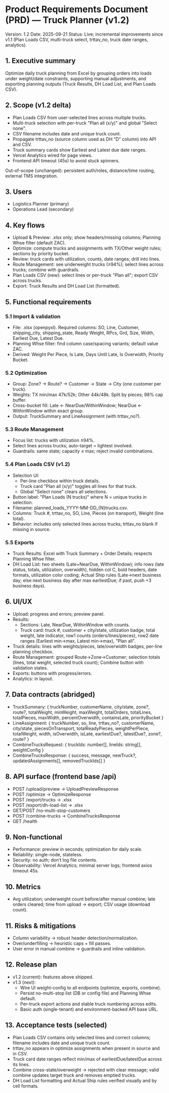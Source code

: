 # Product Requirements Document (PRD) — Truck Planner (v1.2)

Version: 1.2
Date: 2025-09-21
Status: Live; incremental improvements since v1.1 (Plan Loads CSV, multi-truck select, trttav_no, truck date ranges, analytics).

## 1. Executive summary
Optimize daily truck planning from Excel by grouping orders into loads under weight/date constraints, supporting manual adjustments, and exporting planning outputs (Truck Results, DH Load List, and Plan Loads CSV).

## 2. Scope (v1.2 delta)
- Plan Loads CSV from user-selected lines across multiple trucks.
- Multi-truck selection with per-truck "Plan all (x/y)" and global "Select none".
- CSV filename includes date and unique truck count.
- Propagate trttav_no (source column used as DH “D” column) into API and CSV.
- Truck summary cards show Earliest and Latest due date ranges.
- Vercel Analytics wired for page views.
- Frontend API timeout (45s) to avoid stuck spinners.

Out-of-scope (unchanged): persistent auth/roles, distance/time routing, external TMS integration.

## 3. Users
- Logistics Planner (primary)
- Operations Lead (secondary)

## 4. Key flows
- Upload & Preview: .xlsx only; show headers/missing columns; Planning Whse filter (default ZAC).
- Optimize: compute trucks and assignments with TX/Other weight rules; sections by priority bucket.
- Review: truck cards with utilization, counts, date ranges; drill into lines.
- Route Management: see underweight trucks (≤94%); select lines across trucks; combine with guardrails.
- Plan Loads CSV (new): select lines or per-truck "Plan all"; export CSV across trucks.
- Export: Truck Results and DH Load List (formatted).

## 5. Functional requirements
### 5.1 Import & validation
- File: .xlsx (openpyxl). Required columns: SO, Line, Customer, shipping_city, shipping_state, Ready Weight, RPcs, Grd, Size, Width, Earliest Due, Latest Due.
- Planning Whse filter: find column case/spacing variants; default value ZAC.
- Derived: Weight Per Piece, Is Late, Days Until Late, Is Overwidth, Priority Bucket.

### 5.2 Optimization
- Group: Zone? → Route? → Customer → State → City (one customer per truck).
- Weights: TX min/max 47k/52k; Other 44k/48k. Split by pieces; 98% cap buffer.
- Cross-bucket fill: Late ← NearDue/WithinWindow; NearDue ← WithinWindow within exact group.
- Output: TruckSummary and LineAssignment (with trttav_no?).

### 5.3 Route Management
- Focus list: trucks with utilization ≤94%.
- Select lines across trucks; auto-target = lightest involved.
- Guardrails: same state; capacity ≤ max; reject invalid combinations.

### 5.4 Plan Loads CSV (v1.2)
- Selection UI:
  - Per-line checkbox within truck details.
  - Truck card "Plan all (x/y)" toggles all lines for that truck.
  - Global "Select none" clears all selections.
- Button label: "Plan Loads (N trucks)" where N = unique trucks in selection.
- Filename: planned_loads_YYYY-MM-DD_{N}trucks.csv.
- Columns: Truck #, trttav_no, SO, Line, Pieces (on transport), Weight (line total).
- Behavior: includes only selected lines across trucks; trttav_no blank if missing in source.

### 5.5 Exports
- Truck Results: Excel with Truck Summary + Order Details; respects Planning Whse filter.
- DH Load List: two sheets (Late+NearDue, WithinWindow); info rows (late status, totals, utilization, overwidth), hidden col C, bold headers, date formats, utilization color coding; Actual Ship rules (Late→next business day; else next business day after max earliestDue; if past, push +3 business days).

## 6. UI/UX
- Upload: progress and errors; preview panel.
- Results:
  - Sections: Late, NearDue, WithinWindow with counts.
  - Truck card: truck #, customer + city/state, utilization badge, total weight, late indicator, row1 counts (orders/lines/pieces), row2 date ranges (Earliest min→max, Latest min→max), "Plan all".
- Truck details: lines with weights/pieces, late/overwidth badges, per-line planning checkbox.
- Route Management: grouped Route→Zone→Customer; selection totals (lines, total weight, selected truck count); Combine button with validation states.
- Exports: buttons with progress/errors.
- Analytics: <Analytics /> in layout.

## 7. Data contracts (abridged)
- TruckSummary: { truckNumber, customerName, city/state, zone?, route?, totalWeight, minWeight, maxWeight, totalOrders, totalLines, totalPieces, maxWidth, percentOverwidth, containsLate, priorityBucket }
- LineAssignment: { truckNumber, so, line, trttav_no?, customerName, city/state, piecesOnTransport, totalReadyPieces, weightPerPiece, totalWeight, width, isOverwidth, isLate, earliestDue?, latestDue?, zone?, route? }
- CombineTrucksRequest: { truckIds: number[], lineIds: string[], weightConfig }
- CombineTrucksResponse: { success, message, newTruck?, updatedAssignments[], removedTruckIds[] }

## 8. API surface (frontend base /api)
- POST /upload/preview → UploadPreviewResponse
- POST /optimize → OptimizeResponse
- POST /export/trucks → .xlsx
- POST /export/dh-load-list → .xlsx
- GET/POST /no-multi-stop-customers
- POST /combine-trucks → CombineTrucksResponse
- GET /health

## 9. Non-functional
- Performance: preview in seconds; optimization for daily scale.
- Reliability: single-node, stateless.
- Security: no auth; don’t log file contents.
- Observability: Vercel Analytics; minimal server logs; frontend axios timeout 45s.

## 10. Metrics
- Avg utilization; underweight count before/after manual combine; late orders cleared; time from upload → export; CSV usage (download count).

## 11. Risks & mitigations
- Column variability → robust header detection/normalization.
- Over/underfilling → heuristic caps + fill passes.
- User error in manual combine → guardrails and inline validation.

## 12. Release plan
- v1.2 (current): features above shipped.
- v1.3 (next):
  - Wire UI weight-config to all endpoints (optimize, exports, combine).
  - Persist no-multi-stop list (DB or config file) and Planning Whse default.
  - Per-truck export actions and stable truck numbering across edits.
  - Basic auth (single-tenant) and environment-backed API base URL.

## 13. Acceptance tests (selected)
- Plan Loads CSV contains only selected lines and correct columns; filename includes date and unique truck count.
- trttav_no appears in optimize assignments when present in source and in CSV.
- Truck card date ranges reflect min/max of earliestDue/latestDue across its lines.
- Combine cross-state/overweight → rejected with clear message; valid combine updates target truck and removes emptied trucks.
- DH Load List formatting and Actual Ship rules verified visually and by cell formats.
